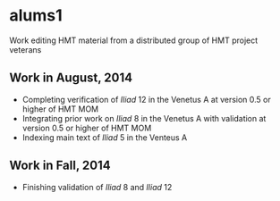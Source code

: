 # alums1 #

Work editing HMT material from a distributed group of HMT project veterans

## Work in August, 2014 ##

- Completing verification of *Iliad* 12 in the Venetus A at version 0.5 or higher of HMT MOM
- Integrating prior work on *Iliad* 8 in the Venetus A with validation at version 0.5 or higher of HMT MOM
- Indexing main text of *Iliad* 5 in the Venteus A

## Work in Fall, 2014 ##

- Finishing validation of *Iliad* 8 and *Iliad* 12
